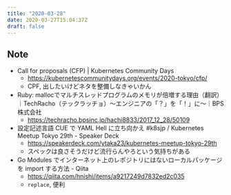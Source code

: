 ```yaml
---
title: "2020-03-28"
date: 2020-03-27T15:04:37Z
draft: false
---
```


## Note

* Call for proposals (CFP) | Kubernetes Community Days
  * https://kubernetescommunitydays.org/events/2020-tokyo/cfp/
  * CPF, 出したいけどネタを整備しなきゃいかん
* Ruby: mallocでマルチスレッドプログラムのメモリが倍増する理由（翻訳）｜TechRacho（テックラッチョ）〜エンジニアの「？」を「！」に〜｜BPS株式会社
  * https://techracho.bpsinc.jp/hachi8833/2017_12_28/50109
* 設定記述言語 CUE で YAML Hell に立ち向かえ #k8sjp / Kubernetes Meetup Tokyo 29th - Speaker Deck
  * https://speakerdeck.com/ytaka23/kubernetes-meetup-tokyo-29th
  * スペックは良さそうだけど流行らんやろという気持ちがある
* Go Modules でインターネット上のレポジトリにはないローカルパッケージを import する方法 - Qiita
  * https://qiita.com/hnishi/items/a9217249d7832ed2c035
  * `replace`, 便利
